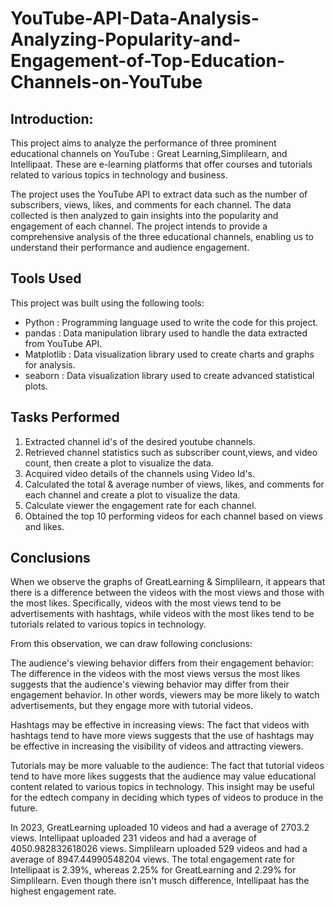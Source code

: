 # YouTube-API-Data-Analysis-Analyzing-Popularity-and-Engagement-of-Top-Education-Channels-on-YouTube

## Introduction:

This project aims to analyze the performance of three prominent educational channels on YouTube : Great
Learning,Simplilearn, and Intellipaat.
These are e-learning platforms that offer courses and tutorials related to various topics in technology and
business.

The project uses the YouTube API to extract data such as the number of subscribers, views, likes, and
comments for each channel. The data collected is then analyzed to gain insights into the popularity and
engagement of each channel.
The project intends to provide a comprehensive analysis of the three educational channels,
enabling us to understand their performance and audience engagement.

## Tools Used

This project was built using the following tools:

- Python : Programming language used to write the code for this project.
- pandas : Data manipulation library used to handle the data extracted from YouTube API.
- Matplotlib :  Data visualization library used to create charts and graphs for analysis.
- seaborn : Data visualization library used to create advanced statistical plots.


## Tasks Performed

1) Extracted channel id's of the desired youtube channels.
2) Retrieved channel statistics such as subscriber count,views, and video count, then create a plot to visualize
the data.
3) Acquired video details of the channels using Video Id's.
4) Calculated the total & average number of views, likes, and comments for each channel and create a plot
to visualize the data.
5) Calculate viewer the engagement rate for each channel.
6) Obtained the top 10 performing videos for each channel based on views and likes.

## Conclusions

When we observe the graphs of GreatLearning & Simplilearn, it appears that there is a difference between
the videos with the most views and those with the most likes. Specifically, videos with the most views tend
to be advertisements with hashtags, while videos with the most likes tend to be tutorials related to various
topics in technology.

From this observation, we can draw following conclusions:

The audience's viewing behavior differs from their engagement behavior: The difference in the videos with
the most views versus the most likes suggests that the audience's viewing behavior may differ from their
engagement behavior. In other words, viewers may be more likely to watch advertisements, but they engage
more with tutorial videos.

Hashtags may be effective in increasing views: The fact that videos with hashtags tend to have more views
suggests that the use of hashtags may be effective in increasing the visibility of videos and attracting
viewers.

Tutorials may be more valuable to the audience: The fact that tutorial videos tend to have more likes
suggests that the audience may value educational content related to various topics in technology. This
insight may be useful for the edtech company in deciding which types of videos to produce in the future.

In 2023, GreatLearning uploaded 10 videos and had a average of 2703.2 views.
Intellipaat uploaded 231 videos and had a average of 4050.982832618026 views.
Simplilearn uploaded 529 videos and had a average of 8947.44990548204 views.
The total engagement rate for Intellipaat is 2.39%,
whereas 2.25% for GreatLearning and 2.29% for Simplilearn.
Even though there isn't musch difference, Intellipaat has the highest engagement rate.
